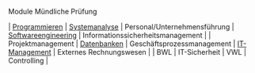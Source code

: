Module Mündliche Prüfung  
  
  
| [Programmieren](m-programmieren.md)  | [Systemanalyse](m-systemanalyse.md)  | Personal/Unternehmensführung  | [Softwareengineering](m-softwareengineering.md)  | Informationssicherheitsmanagement |
| Projektmanagement  | [Datenbanken](m-datenbanken.md)  | Geschäftsprozessmanagement  | [IT-Management](m-it-management.md)  | Externes Rechnungswesen  |
| BWL  | IT-Sicherheit  | VWL  | Controlling |
